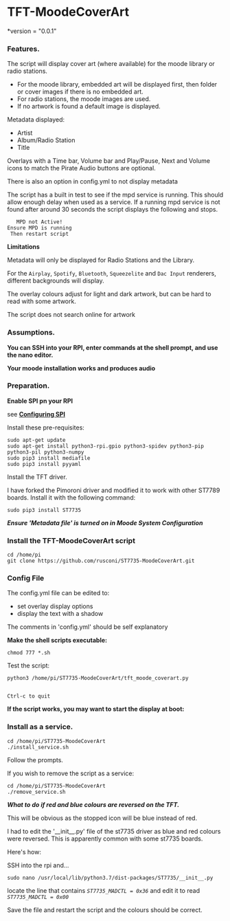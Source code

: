 # TFT-MoodeCoverArt 
*version = "0.0.1" 

### Features.

The script will display cover art (where available) for the moode library or radio stations.

* For the moode library, embedded art will be displayed first, then folder or cover images if there is no embedded art.
* For radio stations, the moode images are used.
* If no artwork is found a default image is displayed.

Metadata displayed:
* Artist
* Album/Radio Station
* Title

Overlays with a Time bar, Volume bar and Play/Pause, Next and Volume icons to match the Pirate Audio buttons are optional.

There is also an option in config.yml to not display metadata

The script has a built in test to see if the mpd service is running. This should allow enough delay when 
used as a service. If a running mpd service is not found after around 30 seconds the script displays the following and stops.

```
   MPD not Active!
Ensure MPD is running
 Then restart script
```

**Limitations**

Metadata will only be displayed for Radio Stations and the Library.

For the `Airplay`, `Spotify`, `Bluetooth`, `Squeezelite` and `Dac Input` renderers, different backgrounds will display.

The overlay colours adjust for light and dark artwork, but can be hard to read with some artwork.

The script does not search online for artwork

### Assumptions.

**You can SSH into your RPI, enter commands at the shell prompt, and use the nano editor.**

**Your moode installation works and produces audio**


### Preparation.

**Enable SPI pn your RPI**

see [**Configuring SPI**](https://learn.adafruit.com/adafruits-raspberry-pi-lesson-4-gpio-setup/configuring-spi)

Install these pre-requisites:
```
sudo apt-get update
sudo apt-get install python3-rpi.gpio python3-spidev python3-pip python3-pil python3-numpy
sudo pip3 install mediafile
sudo pip3 install pyyaml
```
Install the TFT driver.

I have forked the Pimoroni driver and modified it to work with other ST7789 boards. Install it with the following command:

```
sudo pip3 install ST7735
```

***Ensure 'Metadata file' is turned on in Moode System Configuration***

### Install the TFT-MoodeCoverArt script

```
cd /home/pi
git clone https://github.com/rusconi/ST7735-MoodeCoverArt.git
```

### Config File

The config.yml file can be edited to:

* set overlay display options
* display the text with a shadow

The comments in 'config.yml' should be self explanatory


**Make the shell scripts executable:**

```
chmod 777 *.sh
```

Test the script:

```
python3 /home/pi/ST7735-MoodeCoverArt/tft_moode_coverart.py


Ctrl-c to quit
```

**If the script works, you may want to start the display at boot:**

### Install as a service.

```
cd /home/pi/ST7735-MoodeCoverArt
./install_service.sh
```

Follow the prompts.

If you wish to remove the script as a service:

```
cd /home/pi/ST7735-MoodeCoverArt
./remove_service.sh
```

***What to do if red and blue colours are reversed on the TFT.***

This will be obvious as the stopped icon will be blue instead of red.

I had to edit the '\_\_init\_\_.py' file of the st7735 driver as blue and red colours were reversed.  This is apparently common with some st7735 boards.

Here's how:

SSH into the rpi and...
````
sudo nano /usr/local/lib/python3.7/dist-packages/ST7735/__init__.py
````
locate the line that contains *`ST7735_MADCTL = 0x36`* and edit it to read *`ST7735_MADCTL = 0x00`*

Save the file and restart the script and the colours should be correct.
